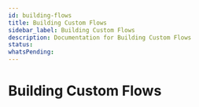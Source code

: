 ```yaml
---
id: building-flows
title: Building Custom Flows
sidebar_label: Building Custom Flows
description: Documentation for Building Custom Flows
status: 
whatsPending: 
---
```


# Building Custom Flows

